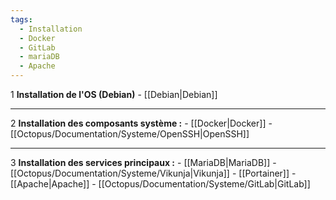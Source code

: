```yaml
---
tags:
  - Installation
  - Docker
  - GitLab
  - mariaDB
  - Apache
---
```



1 **Installation de l'OS (Debian)**
	- [[Debian|Debian]]

---

2 **Installation des composants système :**
	- [[Docker|Docker]]
	- [[Octopus/Documentation/Systeme/OpenSSH|OpenSSH]]

---

3 **Installation des services principaux :**
	- [[MariaDB|MariaDB]]
	- [[Octopus/Documentation/Systeme/Vikunja|Vikunja]]
	- [[Portainer]]
	- [[Apache|Apache]]
	- [[Octopus/Documentation/Systeme/GitLab|GitLab]]
	

